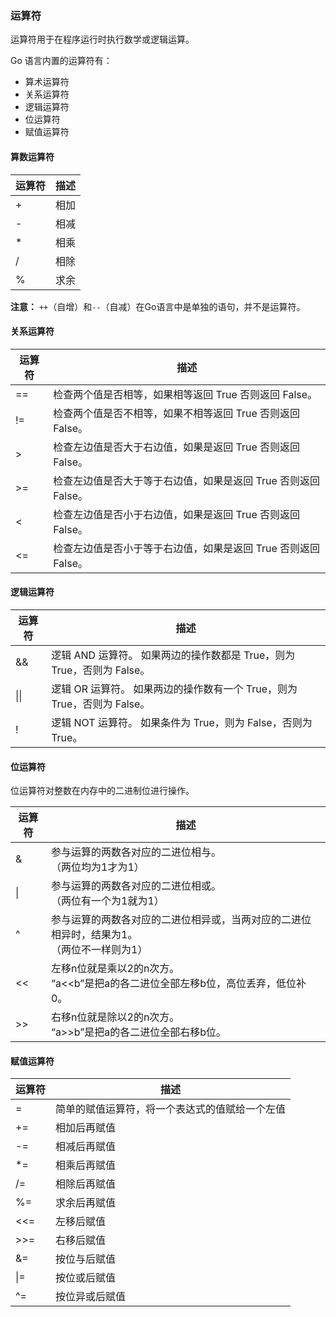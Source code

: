 ### 运算符
运算符用于在程序运行时执行数学或逻辑运算。

Go 语言内置的运算符有：
- 算术运算符
- 关系运算符
- 逻辑运算符
- 位运算符
- 赋值运算符


#### 算数运算符
运算符 | 描述
------- | -------
+ | 相加
- | 相减
* | 相乘
/ | 相除
% | 求余
**注意：** `++`（自增）和`--`（自减）在Go语言中是单独的语句，并不是运算符。

#### 关系运算符
运算符 | 描述
------- | -------
== | 检查两个值是否相等，如果相等返回 True 否则返回 False。
!= | 检查两个值是否不相等，如果不相等返回 True 否则返回 False。
> | 检查左边值是否大于右边值，如果是返回 True 否则返回 False。
>= | 检查左边值是否大于等于右边值，如果是返回 True 否则返回 False。
< | 检查左边值是否小于右边值，如果是返回 True 否则返回 False。
<= | 检查左边值是否小于等于右边值，如果是返回 True 否则返回 False。
#### 逻辑运算符
运算符 | 描述
------- | -------
&& | 逻辑 AND 运算符。 如果两边的操作数都是 True，则为 True，否则为 False。
\|\| | 逻辑 OR 运算符。 如果两边的操作数有一个 True，则为 True，否则为 False。
! | 逻辑 NOT 运算符。 如果条件为 True，则为 False，否则为 True。
#### 位运算符
位运算符对整数在内存中的二进制位进行操作。

运算符 | 描述
------- | -------
& | 参与运算的两数各对应的二进位相与。<br>（两位均为1才为1）
\| | 参与运算的两数各对应的二进位相或。<br>（两位有一个为1就为1）
^ | 参与运算的两数各对应的二进位相异或，当两对应的二进位相异时，结果为1。<br>（两位不一样则为1）
<< | 左移n位就是乘以2的n次方。<br>“a<<b”是把a的各二进位全部左移b位，高位丢弃，低位补0。
>> | 右移n位就是除以2的n次方。<br>“a>>b”是把a的各二进位全部右移b位。

#### 赋值运算符
运算符 | 描述
------- | -------
= | 简单的赋值运算符，将一个表达式的值赋给一个左值
+= | 相加后再赋值
-= | 相减后再赋值
*= | 相乘后再赋值
/= | 相除后再赋值
%= | 求余后再赋值
<<= | 左移后赋值
>>= | 右移后赋值
&= | 按位与后赋值
\|= | 按位或后赋值
^= | 按位异或后赋值